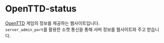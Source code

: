 # OpenTTD-status
[OpenTTD](https://www.openttd.org/) 게임의 정보를 제공하는 웹사이트입니다.<br/>
`server_admin_port`를 활용한 소켓 통신을 통해 서버 정보를 웹사이트와 주고 받습니다.
